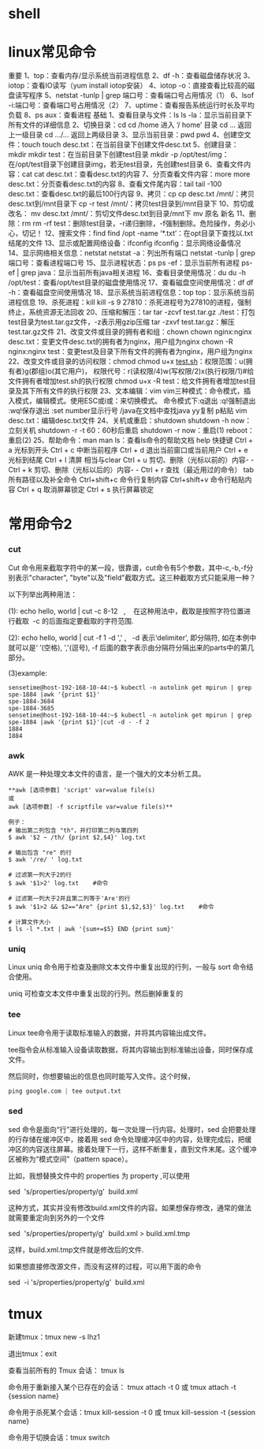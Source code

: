 # shell

# linux常见命令

重要
1、top：查看内存/显示系统当前进程信息
2、df -h：查看磁盘储存状况
3、iotop：查看IO读写（yum install iotop安装）
4、iotop -o：直接查看比较高的磁盘读写程序
5、netstat -tunlp | grep 端口号：查看端口号占用情况（1）
6、lsof -i:端口号：查看端口号占用情况（2）
7、uptime：查看报告系统运行时长及平均负载
8、ps aux：查看进程
基础
1、查看目录与文件：ls
ls -la：显示当前目录下所有文件的详细信息
2、切换目录：cd
cd /home 进入 ‘/ home’ 目录
cd … 返回上一级目录
cd …/… 返回上两级目录
3、显示当前目录：pwd
pwd
4、创建空文件：touch
touch desc.txt：在当前目录下创建文件desc.txt
5、创建目录：mkdir
mkdir test：在当前目录下创建test目录
mkdir -p /opt/test/img：在/opt/test目录下创建目录img，若无test目录，先创建test目录
6、查看文件内容：cat
cat desc.txt：查看desc.txt的内容
7、分页查看文件内容：more
more desc.txt：分页查看desc.txt的内容
8、查看文件尾内容：tail
tail -100 desc.txt：查看desc.txt的最后100行内容
9、拷贝：cp
cp desc.txt /mnt/：拷贝desc.txt到/mnt目录下
cp -r test /mnt/：拷贝test目录到/mnt目录下
10、剪切或改名：
mv desc.txt /mnt/：剪切文件desc.txt到目录/mnt下
mv 原名 新名
11、删除：rm
rm -rf test：删除test目录，-r递归删除，-f强制删除。危险操作，务必小心，切记！
12、搜索文件：find
find /opt -name ‘*.txt’：在opt目录下查找以.txt结尾的文件
13、显示或配置网络设备：ifconfig
ifconfig：显示网络设备情况
14、显示网络相关信息：netstat
netstat -a：列出所有端口
netstat -tunlp | grep 端口号：查看进程端口号
15、显示进程状态：ps
ps -ef：显示当前所有进程
ps-ef | grep java：显示当前所有java相关进程
16、查看目录使用情况：du
du -h /opt/test：查看/opt/test目录的磁盘使用情况
17、查看磁盘空间使用情况：df
df -h：查看磁盘空间使用情况
18、显示系统当前进程信息：top
top：显示系统当前进程信息
19、杀死进程：kill
kill -s 9 27810：杀死进程号为27810的进程，强制终止，系统资源无法回收
20、压缩和解压：tar
tar -zcvf test.tar.gz ./test：打包test目录为test.tar.gz文件，-z表示用gzip压缩
tar -zxvf test.tar.gz：解压test.tar.gz文件
21、改变文件或目录的拥有者和组：chown
chown nginx:nginx desc.txt：变更文件desc.txt的拥有者为nginx，用户组为nginx
chown -R nginx:nginx test：变更test及目录下所有文件的拥有者为nginx，用户组为nginx
22、改变文件或目录的访问权限：chmod
chmod u+x [test.sh](http://test.sh/)：权限范围：u(拥有者)g(郡组)o(其它用户)， 权限代号：r(读权限/4)w(写权限/2)x(执行权限/1)#给文件拥有者增加test.sh的执行权限
chmod u+x -R test：给文件拥有者增加test目录及其下所有文件的执行权限
23、文本编辑：vim
vim三种模式：命令模式，插入模式，编辑模式。使用ESC或i或：来切换模式。
命令模式下:q退出 :q!强制退出 :wq!保存退出 :set number显示行号 /java在文档中查找java yy复制 p粘贴
vim desc.txt：编辑desc.txt文件
24、关机或重启：shutdown
shutdown -h now：立刻关机
shutdown -r -t 60：60秒后重启
shutdown -r now：重启(1)
reboot：重启(2)
25、帮助命令：man
man ls：查看ls命令的帮助文档
help
快捷键
Ctrl + a 光标到开头
Ctrl + c 中断当前程序
Ctrl + d 退出当前窗口或当前用户
Ctrl + e 光标到结尾
Ctrl + l 清屏 相当与clear
Ctrl + u 剪切、删除（光标以前的）内容- - Ctrl + k 剪切、删除（光标以后的）内容- - Ctrl + r 查找（最近用过的命令）
tab 所有路径以及补全命令
Ctrl+shift+c 命令行复制内容
Ctrl+shift+v 命令行粘贴内容
Ctrl + q 取消屏幕锁定
Ctrl + s 执行屏幕锁定

# 常用命令2

### cut

Cut 命令用来截取字符中的某一段，很靠谱，cut命令有5个参数，其中-c,-b,-f分别表示"character", "byte"以及"field"截取方式。这三种截取方式只能采用一种？

以下列举出两种用法：

(1): echo hello, world | cut -c 8-12   ,    在这种用法中，截取是按照字符位置进行截取  -c 的后面指定要截取的字符范围.

(2): echo hello, world | cut -f 1 -d ',' ,   -d 表示‘delimiter’, 即分隔符, 如在本例中就可以是‘ ’(空格), ','(逗号), -f 后面的数字表示由分隔符分隔出来的parts中的第几部分。

(3)example:

```
sensetime@host-192-168-10-44:~$ kubectl -n autolink get mpirun | grep spe-1884 |awk '{print $1}'
spe-1884-3684
spe-1884-3685
sensetime@host-192-168-10-44:~$ kubectl -n autolink get mpirun | grep spe-1884 |awk '{print $1}'|cut -d - -f 2
1884
1884

```

### awk

AWK 是一种处理文本文件的语言，是一个强大的文本分析工具。

```
**awk [选项参数] 'script' var=value file(s)
或
awk [选项参数] -f scriptfile var=value file(s)**

例子：
# 输出第二列包含 "th"，并打印第二列与第四列
$ awk '$2 ~ /th/ {print $2,$4}' log.txt

# 输出包含 "re" 的行
$ awk '/re/ ' log.txt

# 过滤第一列大于2的行
$ awk '$1>2' log.txt    #命令

# 过滤第一列大于2并且第二列等于'Are'的行
$ awk '$1>2 && $2=="Are" {print $1,$2,$3}' log.txt    #命令

# 计算文件大小
$ ls -l *.txt | awk '{sum+=$5} END {print sum}'
```

### uniq

Linux uniq 命令用于检查及删除文本文件中重复出现的行列，一般与 sort 命令结合使用。

uniq 可检查文本文件中重复出现的行列。然后删掉重复的

### tee

Linux tee命令用于读取标准输入的数据，并将其内容输出成文件。

tee指令会从标准输入设备读取数据，将其内容输出到标准输出设备，同时保存成文件。

然后同时，你想要输出的信息也同时能写入文件。这个时候，

```python
ping google.com | tee output.txt
```

### sed

sed 命令是面向“行”进行处理的，每一次处理一行内容。处理时，sed 会把要处理的行存储在缓冲区中，接着用 sed 命令处理缓冲区中的内容，处理完成后，把缓冲区的内容送往屏幕。接着处理下一行，这样不断重复，直到文件末尾。这个缓冲区被称为“模式空间”（pattern space）。

比如，我想替换文件中的 properties 为 property ,可以使用

sed  's/properties/property/g'  build.xml

这种方式，其实并没有修改build.xml文件的内容。如果想保存修改，通常的做法就需要重定向到另外的一个文件

sed  's/properties/property/g'  build.xml > build.xml.tmp

这样，build.xml.tmp文件就是修改后的文件.

如果想直接修改源文件，而没有这样的过程，可以用下面的命令

sed  -i 's/properties/property/g'  build.xml

# tmux

新建tmux：tmux new -s lhz1

退出tmux：exit

查看当前所有的 Tmux 会话： tmux ls

命令用于重新接入某个已存在的会话： tmux attach -t 0 或 tmux attach -t {session name}

命令用于杀死某个会话：tmux kill-session -t 0 或 tmux kill-session -t {session name}

命令用于切换会话：tmux switch
